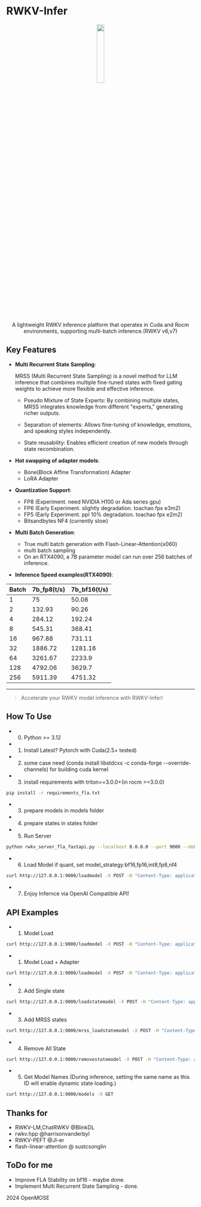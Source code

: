 # RWKV-Infer
<p align='center'>
<image src="kotori.webp" width=20%/>
    
</p>

<div align="center"> 
A lightweight RWKV inference platform that operates in Cuda and Rocm environments, supporting multi-batch inference.(RWKV v6,v7)
</div>

## Key Features

- **Multi Recurrent State Sampling**: 

  MRSS (Multi Recurrent State Sampling) is a novel method for LLM inference that combines multiple fine-tuned states with fixed gating weights to achieve more flexible and effective inference.
   - Pseudo Mixture of State Experts:
By combining multiple states, MRSS integrates knowledge from different "experts," generating richer outputs.

   - Separation of elements: Allows fine-tuning of knowledge, emotions, and speaking styles independently.

   - State reusability: Enables efficient creation of new models through state recombination.

- **Hot swapping of adapter models**: 
  - Bone(Block Affine Transformation) Adapter
  - LoRA Adapter

- **Quantization Support**:
  - FP8 (Experiment. need NVIDIA H100 or Ada series gpu)
  - FP6 (Early Experiment. slightly degradation. toachao fpx e3m2)
  - FP5 (Early Experiment. ppl 10% degradation. toachao fpx e2m2)
  - Bitsandbytes NF4 (currently slow)
- **Multi Batch Generation**:
  - True multi batch generation with Flash-Linear-Attention(x060)
  - multi batch sampling
  - On an RTX4090, a 7B parameter model can run over 256 batches of inference.
- **Inference Speed examples(RTX4090)**:
<div align=center>

| Batch | 7b_fp8(t/s) | 7b_bf16(t/s)|
|-------|--------|---------|
| 1     | 75     | 50.08   |
| 2     | 132.93 | 90.26   |
| 4     | 284.12 | 192.24  |
| 8     | 545.31 | 368.41  |
| 16    | 967.88 | 731.11  |
| 32    | 1886.72| 1281.16 |
| 64    | 3261.67| 2233.9  |
| 128   | 4792.06| 3629.7  |
| 256   | 5911.39| 4751.32 |
</div>

---

> Accelerate your RWKV model inference with RWKV-Infer!


## How To Use
   - 0. Python >= 3.12
   - 1. Install Latest? Pytorch with Cuda(2.5+ tested) 
   - 2. some case need (conda install libstdcxx -c conda-forge --override-channels) for building cuda kernel
   - 3. install requirements with triton==3.0.0+(in rocm >=3.0.0)
```sh
pip install -r requirements_fla.txt
```    
   - 3. prepare models in models folder
   - 4. prepare states in states folder
   - 5. Run Server 
```sh
python rwkv_server_fla_fastapi.py --localhost 0.0.0.0 --port 9000 --debug False --workers 64 --dynamic_state_cache_size 512
```     
   - 6. Load Model if quant, set model_strategy:bf16,fp16,int8,fp8,nf4
```sh
curl http://127.0.0.1:9000/loadmodel -X POST -H "Content-Type: application/json" -d '{"model_filename":"models/RWKV-x060-World-1B6-v2.1-20240328-ctx4096.pth","model_viewname":"RWKV x060 1B6 Base","model_strategy":""}'
```
   - 7. Enjoy Infernce via OpenAI Compatible API!


## API Examples
   - 1. Model Load
```sh
curl http://127.0.0.1:9000/loadmodel -X POST -H "Content-Type: application/json" -d '{"model_filename":"models/RWKV-x060-World-1B6-v2.1-20240328-ctx4096.pth","model_viewname":"RWKV x060 1B6 Base","model_strategy":"","default_temperature":"1.0", "default_top_p":"0.3", "endtoken":"\\n\\n"}'
```
   - 1. Model Load + Adapter
```sh
curl http://127.0.0.1:9000/loadmodel -X POST -H "Content-Type: application/json" -d '{"model_filename":"models/RWKV-x060-World-1B6-v2.1-20240328-ctx4096.pth","model_viewname":"RWKV x060 1B6 Base","model_strategy":"","adapter_filename":"adapters/rwkv-9-bone.pth","adapter_mode":"bone","default_temperature":"1.0", "default_top_p":"0.3", "endtoken":"\\n\\n"}'
```
   - 2. Add Single state
```sh
curl http://127.0.0.1:9000/loadstatemodel -X POST -H "Content-Type: application/json" -d '{"state_filename":"state.pth","state_viewname":"State Test","default_temperature":"1.0", "default_top_p":"0.3"}'
```
   - 3. Add MRSS states
```sh
curl http://127.0.0.1:9000/mrss_loadstatemodel -X POST -H "Content-Type: application/json" -d '{"state_viewname":"MRSS Test", "state_filenames":["states/jp7b-bancho.pth","states/ojousama2.pth","states/secret.pth"], "contain_originalstate":"True", "state_gatingweight":["0.01","0.3","0.4","0.03"],"default_temperature":"1.0", "default_top_p":"0.8"}'
```
   - 4. Remove All State
```sh
curl http://127.0.0.1:9000/removestatemodel -X POST -H "Content-Type: application/json" -d '{"dummy":"dummy"}'
```
   - 5. Get Model Names (During inference, setting the same name as this ID will enable dynamic state loading.)
```sh
curl http://127.0.0.1:9000/models -X GET
```

## Thanks for
   - RWKV-LM,ChatRWKV @BlinkDL
   - rwkv.hpp @harrisonvanderbyl
   - RWKV-PEFT @Jl-er
   - flash-linear-attention @ sustcsonglin


## ToDo for me
   - Improve FLA Stability on bf16 - maybe done.
   - Implement Multi Recurrent State Sampling - done.
   
2024 OpenMOSE
